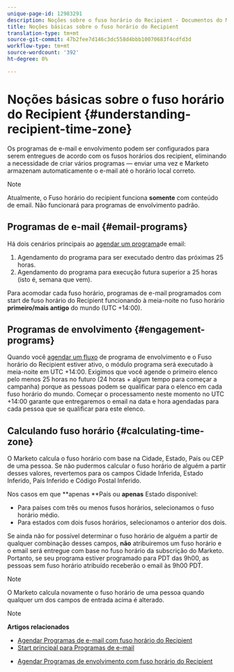```yaml
---
unique-page-id: 12983291
description: Noções sobre o fuso horário do Recipient - Documentos do Marketing - Documentação do produto
title: Noções básicas sobre o fuso horário do Recipient
translation-type: tm+mt
source-git-commit: 47b2fee7d146c3dc558d4bbb10070683f4cdfd3d
workflow-type: tm+mt
source-wordcount: '392'
ht-degree: 0%

---
```



# Noções básicas sobre o fuso horário do Recipient {#understanding-recipient-time-zone}

Os programas de e-mail e envolvimento podem ser configurados para serem entregues de acordo com os fusos horários dos recipient, eliminando a necessidade de criar vários programas — enviar uma vez e Marketo armazenam automaticamente o e-mail até o horário local correto.

>[!NOTE]
>
>Atualmente, o Fuso horário do recipient funciona **somente** com conteúdo de email. Não funcionará para programas de envolvimento padrão.

## Programas de e-mail {#email-programs}

Há dois cenários principais ao [agendar um programa](schedule-email-programs-with-recipient-time-zone.md)de email:

1. Agendamento do programa para ser executado dentro das próximas 25 horas.
1. Agendamento do programa para execução futura superior a 25 horas (isto é, semana que vem).

Para acomodar cada fuso horário, programas de e-mail programados com start de fuso horário do Recipient funcionando à meia-noite no fuso horário **primeiro/mais antigo** do mundo (UTC +14:00).

## Programas de envolvimento {#engagement-programs}

Quando você [agendar um fluxo](../../../../../product-docs/email-marketing/drip-nurturing/engagement-program-streams/set-stream-cadence/schedule-engagement-programs-with-recipient-time-zone.md) de programa de envolvimento e o Fuso horário do Recipient estiver ativo, o módulo programa será executado à meia-noite em UTC +14:00. Exigimos que você agende o primeiro elenco pelo menos 25 horas no futuro (24 horas + algum tempo para começar a campanha) porque as pessoas podem se qualificar para o elenco em cada fuso horário do mundo. Começar o processamento neste momento no UTC +14:00 garante que entregaremos o email na data e hora agendadas para cada pessoa que se qualificar para este elenco.

## Calculando fuso horário {#calculating-time-zone}

O Marketo calcula o fuso horário com base na Cidade, Estado, País ou CEP de uma pessoa. Se não pudermos calcular o fuso horário de alguém a partir desses valores, revertemos para os campos Cidade Inferida, Estado Inferido, País Inferido e Código Postal Inferido.

Nos casos em que **apenas **País ou **apenas** Estado disponível:

* Para países com três ou menos fusos horários, selecionamos o fuso horário médio.
* Para estados com dois fusos horários, selecionamos o anterior dos dois.

Se ainda não for possível determinar o fuso horário de alguém a partir de qualquer combinação desses campos, **não** atribuiremos um fuso horário e o email será entregue com base no fuso horário da subscrição do Marketo. Portanto, se seu programa estiver programado para PDT das 9h00, as pessoas sem fuso horário atribuído receberão o email às 9h00 PDT.

>[!NOTE]
>
>O Marketo calcula novamente o fuso horário de uma pessoa quando qualquer um dos campos de entrada acima é alterado.

>[!NOTE]
>
>**Artigos relacionados**
>
>* [Agendar Programas de e-mail com fuso horário do Recipient](schedule-email-programs-with-recipient-time-zone.md)
>* [Start principal para Programas de e-mail](../../../../../product-docs/email-marketing/email-programs/email-program-actions/head-start-for-email-programs.md)

   >
   >
* [Agendar Programas de envolvimento com fuso horário do Recipient](../../../../../product-docs/email-marketing/drip-nurturing/engagement-program-streams/set-stream-cadence/schedule-engagement-programs-with-recipient-time-zone.md)

>



